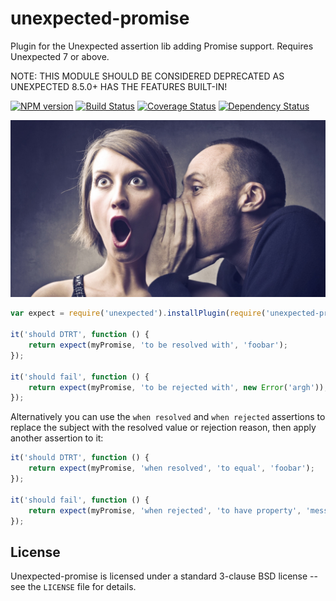 unexpected-promise
==================

Plugin for the Unexpected assertion lib adding Promise support. Requires Unexpected 7 or above.

NOTE: THIS MODULE SHOULD BE CONSIDERED DEPRECATED AS UNEXPECTED 8.5.0+ HAS THE FEATURES BUILT-IN!

[![NPM version](https://badge.fury.io/js/unexpected-promise.svg)](http://badge.fury.io/js/unexpected-promise)
[![Build Status](https://travis-ci.org/unexpectedjs/unexpected-promise.svg?branch=master)](https://travis-ci.org/unexpectedjs/unexpected-promise)
[![Coverage Status](https://coveralls.io/repos/unexpectedjs/unexpected-promise/badge.svg)](https://coveralls.io/r/unexpectedjs/unexpected-promise)
[![Dependency Status](https://david-dm.org/unexpectedjs/unexpected-promise.svg)](https://david-dm.org/unexpectedjs/unexpected-promise)

![An unexpected promise](logoImage.jpg)

```js
var expect = require('unexpected').installPlugin(require('unexpected-promise'));

it('should DTRT', function () {
    return expect(myPromise, 'to be resolved with', 'foobar');
});

it('should fail', function () {
    return expect(myPromise, 'to be rejected with', new Error('argh'));
});
```

Alternatively you can use the `when resolved` and `when rejected`
assertions to replace the subject with the resolved value or rejection reason,
then apply another assertion to it:


```js
it('should DTRT', function () {
    return expect(myPromise, 'when resolved', 'to equal', 'foobar');
});

it('should fail', function () {
    return expect(myPromise, 'when rejected', 'to have property', 'message', 'argh');
});
```

License
-------

Unexpected-promise is licensed under a standard 3-clause BSD license -- see the `LICENSE` file for details.
